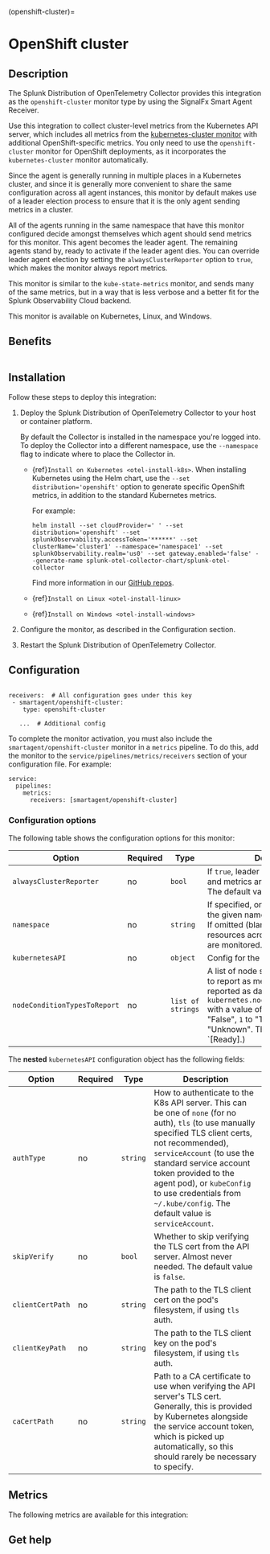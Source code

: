 (openshift-cluster)=

# OpenShift cluster

<meta name="description" content="Use this Splunk Observability Cloud integration for the OpenShift cluster monitor. See benefits, install, configuration, and metrics">

## Description

The Splunk Distribution of OpenTelemetry Collector provides this integration as the `openshift-cluster` monitor type by using the SignalFx Smart Agent Receiver.

Use this integration to collect cluster-level metrics from the Kubernetes API server, which includes all metrics from the [kubernetes-cluster monitor](https://docs.splunk.com/Observability/gdi/kubernetes-cluster/kubernetes-cluster.html#nav-Kubernetes-cluster) with additional OpenShift-specific metrics. You only need to use the `openshift-cluster` monitor for OpenShift deployments, as it incorporates the `kubernetes-cluster` monitor automatically.

Since the agent is generally running in multiple places in a Kubernetes cluster, and since it is generally more convenient to share the same configuration across all agent instances, this monitor by default makes use of a leader election process to ensure that it is the only agent sending metrics in a cluster.

All of the agents running in the same namespace that have this monitor configured decide amongst themselves which agent should send metrics for this monitor. This agent becomes the leader agent. The remaining agents stand by, ready to activate if the leader agent dies. You can override leader agent election by setting the `alwaysClusterReporter` option to `true`, which makes the monitor always report metrics.

This monitor is similar to the `kube-state-metrics` monitor, and sends many of the same metrics, but in a way that is less verbose and a better fit for the Splunk Observability Cloud backend.

This monitor is available on Kubernetes, Linux, and Windows.

## Benefits

```{include} /_includes/benefits.md
```
## Installation

Follow these steps to deploy this integration:  

1. Deploy the Splunk Distribution of OpenTelemetry Collector to your host or container platform.
   
   By default the Collector is installed in the namespace you're logged into. To deploy the Collector into a different namespace, use the `--namespace` flag to indicate where to place the Collector in.

   - {ref}`Install on Kubernetes <otel-install-k8s>`. When installing Kubernetes using the Helm chart, use the `--set distribution='openshift'` option to generate specific OpenShift metrics, in addition to the standard Kubernetes metrics. 
   
      For example:
        ```
        helm install --set cloudProvider=' ' --set distribution='openshift' --set splunkObservability.accessToken='******' --set            clusterName='cluster1' --namespace='namespace1' --set splunkObservability.realm='us0' --set gateway.enabled='false' --generate-name splunk-otel-collector-chart/splunk-otel-collector
        ```
   
      Find more information in our [GitHub repos](https://github.com/signalfx/splunk-otel-collector-chart>).

   - {ref}`Install on Linux <otel-install-linux>`
   
   - {ref}`Install on Windows <otel-install-windows>`

2. Configure the monitor, as described in the Configuration section.

3. Restart the Splunk Distribution of OpenTelemetry Collector.


## Configuration

```{include} /_includes/configuration.md
```

```
receivers:  # All configuration goes under this key
 - smartagent/openshift-cluster:
    type: openshift-cluster

   ...  # Additional config
```

To complete the monitor activation, you must also include the `smartagent/openshift-cluster` monitor in a `metrics` pipeline. To do this, add the monitor to the `service/pipelines/metrics/receivers` section of your configuration file. For example:

```
service:
  pipelines:
    metrics:
      receivers: [smartagent/openshift-cluster]
```

### Configuration options

The following table shows the configuration options for this monitor:

| Option | Required | Type | Description |
| --- | --- | --- | --- |
| `alwaysClusterReporter` | no | `bool` | If `true`, leader election is skipped and metrics are always reported. The default value is `false`. |
| `namespace` | no | `string` | If specified, only resources within the given namespace are monitored. If omitted (blank), all supported resources across all namespaces are monitored. |
| `kubernetesAPI` | no | `object` | Config for the K8s API client |
| `nodeConditionTypesToReport` | no | `list of strings` | A list of node status condition types to report as metrics. The metrics are reported as data points of the form `kubernetes.node_<type_snake_cased>` with a value of `0` corresponding to "False", `1` to "True", and `-1` to "Unknown". The default value is `[Ready].) |

The **nested** `kubernetesAPI` configuration object has the following fields:

| Option | Required | Type | Description |
| --- | --- | --- | --- |
| `authType` | no | `string` | How to authenticate to the K8s API server. This can be one of `none` (for no auth), `tls` (to use manually specified TLS client certs, not recommended), `serviceAccount` (to use the standard service account token provided to the agent pod), or `kubeConfig` to use credentials from `~/.kube/config`. The default value is `serviceAccount`. |
| `skipVerify` | no | `bool` | Whether to skip verifying the TLS cert from the API server. Almost never needed. The default value is `false`. |
| `clientCertPath` | no | `string` | The path to the TLS client cert on the pod's filesystem, if using `tls` auth. |
| `clientKeyPath` | no | `string` | The path to the TLS client key on the pod's filesystem, if using `tls` auth. |
| `caCertPath` | no | `string` | Path to a CA certificate to use when verifying the API server's TLS cert.  Generally, this is provided by Kubernetes alongside the service account token, which is picked up automatically, so this should rarely be necessary to specify. |

## Metrics

The following metrics are available for this integration:

<div class="metrics-yaml" url="https://raw.githubusercontent.com/signalfx/signalfx-agent/main/pkg/monitors/kubernetes/cluster/metadata.yaml"></div>

## Get help

```{include} /_includes/troubleshooting.md
```
